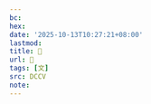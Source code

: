 ```yaml
---
bc:
hex:
date: '2025-10-13T10:27:21+08:00'
lastmod:
title: 􀋯
url: 􀋯
tags: [文]
src: DCCV
note:
---
```

